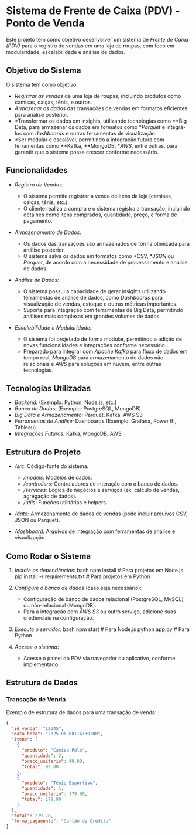 # Sistema de Frente de Caixa (PDV) - Ponto de Venda

Este projeto tem como objetivo desenvolver um sistema de *Frente de Caixa (PDV)* para o registro de vendas em uma loja de roupas, com foco em modularidade, escalabilidade e análise de dados.

## Objetivo do Sistema

O sistema tem como objetivo:

- *Registrar as vendas* de uma loja de roupas, incluindo produtos como camisas, calças, tênis, e outros.
- *Armazenar os dados* das transações de vendas em formatos eficientes para análise posterior.
- *Transformar os dados em insights, utilizando tecnologias como **Big Data, para armazenar os dados em formatos como **Parquet* e integrá-los com *dashboards* e outras ferramentas de visualização.
- *Ser modular e escalável, permitindo a integração futura com ferramentas como **Kafka, **MongoDB, **AWS*, entre outras, para garantir que o sistema possa crescer conforme necessário.

## Funcionalidades

- *Registro de Vendas:*
  - O sistema permite registrar a venda de itens da loja (camisas, calças, tênis, etc.).
  - O cliente realiza a compra e o sistema registra a transação, incluindo detalhes como itens comprados, quantidade, preço, e forma de pagamento.

- *Armazenamento de Dados:*
  - Os dados das transações são armazenados de forma otimizada para análise posterior.
  - O sistema salva os dados em formatos como *CSV, **JSON* ou *Parquet*, de acordo com a necessidade de processamento e análise de dados.

- *Análise de Dados:*
  - O sistema possui a capacidade de gerar insights utilizando ferramentas de análise de dados, como *Dashboards* para visualização de vendas, estoque e outras métricas importantes.
  - Suporte para integração com ferramentas de Big Data, permitindo análises mais complexas em grandes volumes de dados.

- *Escalabilidade e Modularidade:*
  - O sistema foi projetado de forma modular, permitindo a adição de novas funcionalidades e integrações conforme necessário.
  - Preparado para integrar com *Apache Kafka* para fluxo de dados em tempo real, *MongoDB* para armazenamento de dados não relacionais e *AWS* para soluções em nuvem, entre outras tecnologias.

## Tecnologias Utilizadas

- *Backend:* (Exemplo: Python, Node.js, etc.)
- *Banco de Dados:* (Exemplo: PostgreSQL, MongoDB)
- *Big Data e Armazenamento:* Parquet, Kafka, AWS S3
- *Ferramentas de Análise:* Dashboards (Exemplo: Grafana, Power BI, Tableau)
- *Integrações Futuros:* Kafka, MongoDB, AWS

## Estrutura do Projeto

- */src:* Código-fonte do sistema.
  - */models:* Modelos de dados.
  - */controllers:* Controladores de interação com o banco de dados.
  - */services:* Lógica de negócios e serviços (ex: cálculo de vendas, agregação de dados).
  - */utils:* Funções utilitárias e helpers.
  
- */data:* Armazenamento de dados de vendas (pode incluir arquivos CSV, JSON ou Parquet).
  
- */dashboard:* Arquivos de integração com ferramentas de análise e visualização.

## Como Rodar o Sistema

1. *Instale as dependências*:
    bash
    npm install  # Para projetos em Node.js
    pip install -r requirements.txt  # Para projetos em Python
    

2. *Configure o banco de dados* (caso seja necessário):
    - Configuração de banco de dados relacional (PostgreSQL, MySQL) ou não-relacional (MongoDB).
    - Para a integração com *AWS S3* ou outro serviço, adicione suas credenciais na configuração.

3. *Execute o servidor*:
    bash
    npm start  # Para Node.js
    python app.py  # Para Python
    

4. *Acesse o sistema*:
    - Acesse o painel do PDV via navegador ou aplicativo, conforme implementado.

## Estrutura de Dados

### Transação de Venda

Exemplo de estrutura de dados para uma transação de venda:

```json
{
  "id_venda": "12345",
  "data_hora": "2025-06-08T14:30:00",
  "itens": [
    {
      "produto": "Camisa Polo",
      "quantidade": 2,
      "preco_unitario": 49.90,
      "total": 99.80
    },
    {
      "produto": "Tênis Esportivo",
      "quantidade": 1,
      "preco_unitario": 179.90,
      "total": 179.90
    }
  ],
  "total": 279.70,
  "forma_pagamento": "Cartão de Crédito"
}
